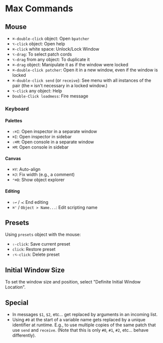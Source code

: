 # Max Commands

## Mouse

- `⌘-double-click` object: Open `bpatcher`
- `⌥-click` object: Open help
- `⌘-click` white space: Unlock/Lock Window
- `⌥-drag`: To select patch cords
- `⌥-drag` from any object: To duplicate it
- `⌘-drag` object: Manipulate it as if the window were locked
- `⌘-double-click patcher`: Open it in a new window, even if the window is locked
- `⌘-double-click send` (or `receive`): See menu with all instances of the pair (the `⌘` isn't necessary in a locked window.)
- `⌥-click` any object: Help
- `Double-Click loadmess`: Fire message

### Keyboard

#### Palettes

- `⇧⌘I`: Open inspector in a separate window
- `⌘I`: Open inspector in sidebar
- `⇧⌘M`: Open console in a separate window
- `⌘M`: Open console in sidebar

#### Canvas

- `⌘Y`: Auto-align
- `⌘J`: Fix width (e.g., a comment)
- `⌃⌘O`: Show object explorer

#### Editing

- `⇧↩` / `⇥`: End editing
- `⌘'` / `Object > Name...`: Edit scripting name

## Presets

Using `presets` object with the mouse:

- `⇧-click`: Save current preset
- `click`: Restore preset
- `⇧⌥-click`: Delete preset

## Initial Window Size

To set the window size and position, select "Definite Initial Window Location".

## Special

- In messages `$1`, `$2`, etc... get replaced by arguments in an incoming list.
- Using `#0` at the start of a variable name gets replaced by a unique identifier at runtime. E.g., to use multiple copies of the same patch that use `send` and `receive`. (Note that this is only `#0`, `#1`, `#2`, etc... behave differently).
